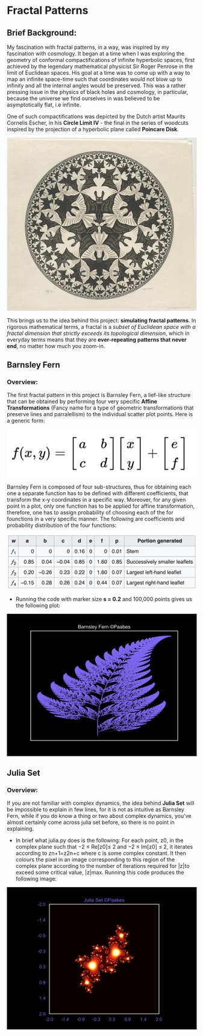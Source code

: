 # Fractal Patterns
## Brief Background:

My fascination with fractal patterns, in a way, was inspired by my fascination with cosmology. It began at a time when I was exploring the geometry of conformal compactifications of infinite hyperbolic spaces, first achieved by the legendary mathematical physicist Sir Roger Penrose in the limit of Euclidean spaces. His goal at a time was to come up with a way to map an infinite space-time such that coordinates would not blow up to infinity and all the internal angles would be preserved. This was a rather pressing issue in the physics of black holes and cosmology, in particular, because the universe we find ourselves in was believed to be asymptotically flat, i.e infinite.

One of such compactifications was depicted by the Dutch artist Maurits Cornelis Escher, in his **Circle Limit IV** - the final in the series of woodcuts inspired by the projection of a hyperbolic plane called **Poincare Disk**.

![alt text](https://github.com/paabes/Fractal-Patterns/blob/main/renders/circle%20limit%204.jpeg "Escher's Circle Limit IV")

This brings us to the idea behind this project: **simulating fractal patterns**. In rigorous mathematical terms, a fractal is a *subset of Euclidean space with a fractal dimension that strictly exceeds its topological dimension*, which in everyday terms means that they are **ever-repeating patterns that never end**, no matter how much you zoom-in.

## Barnsley Fern

### Overview:

The first fractal pattern in this project is Barnsley Fern, a lief-like structure that can be obtained by performing four very specific **Affine Transformations** (Fancy name for a type of geometric transformations that preserve lines and parralellism) to the individual scatter plot points. Here is a generic form:

![alt text](https://github.com/paabes/Fractal-Patterns/blob/main/renders/affine_transformation.png "Affine Transform")

Barnsley Fern is composed of four sub-structures, thus for obtaining each one a separate function has to be defined
with different coefficients, that transform the x-y coordinates in a specific way. Moreover, for any given point in a plot, only one function has to be applied for affine transformation, therefore, one has to assign probability of choosing each of the for founctions in a very specific manner. The following are coefficients and probability distribution of the four functions:

![alt text](https://github.com/paabes/Fractal-Patterns/blob/main/renders/probability_distribution.png "Coefficients")

* Running the code with marker size **s = 0.2** and 100,000 points gives us the following plot:

![alt text](https://github.com/paabes/Fractal-Patterns/blob/main/renders/Barnsley%20Fern%204k.jpg "fern")



## Julia Set

### Overview:

If you are not familiar with complex dynamics, the idea behind **Julia Set** will be impossible to explain in few lines, for it is not as intuitive as Barnsley Fern, while if you do know a thing or two about complex dynamics, you've almost certainly come across julia set before, so there is no point in explaining.

* In brief what julia.py does is the following: For each point, z0, in the complex plane such that −2 ≤ Re[z0]≤ 2 and −2 ≤ Im[z0] ≤ 2, it iterates according to zn+1=z2n+c where c is some complex constant. It then colours the pixel in an image corresponding to this region of the complex plane according to the number of iterations required for |z|to exceed some critical value, |z|max. Running this code produces the following image:

![alt text](https://github.com/paabes/Fractal-Patterns/blob/main/renders/Julia%20Set%204k.png "Julia Set")






















